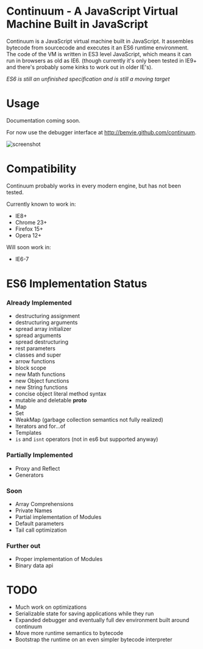# Continuum - A JavaScript Virtual Machine Built in JavaScript

Continuum is a JavaScript virtual machine built in JavaScript. It assembles bytecode from sourcecode and executes it an ES6 runtime environment. The code of the VM is written in ES3 level JavaScript, which means it can run in browsers as old as IE6. (though currently it's only been tested in IE9+ and there's probably some kinks to work out in older IE's).

*ES6 is still an unfinished specification and is still a moving target*

# Usage

Documentation coming soon.

For now use the debugger interface at http://benvie.github.com/continuum.

![screenshot](https://raw.github.com/Benvie/continuum/gh-pages/docs/screenshot.png)

# Compatibility
Continuum probably works in every modern engine, but has not been tested.

Currently known to work in:

* IE8+
* Chrome 23+
* Firefox 15+
* Opera 12+

Will soon work in:

* IE6-7

# ES6 Implementation Status

### Already Implemented

* destructuring assignment
* destructuring arguments
* spread array initializer
* spread arguments
* spread destructuring
* rest parameters
* classes and super
* arrow functions
* block scope
* new Math functions
* new Object functions
* new String functions
* concise object literal method syntax
* mutable and deletable __proto__
* Map
* Set
* WeakMap (garbage collection semantics not fully realized)
* Iterators and for...of
* Templates
* `is` and `isnt` operators (not in es6 but supported anyway)

### Partially Implemented

* Proxy and Reflect
* Generators

### Soon
* Array Comprehensions
* Private Names
* Partial implementation of Modules
* Default parameters
* Tail call optimization

### Further out
* Proper implementation of Modules
* Binary data api


# TODO
* Much work on optimizations
* Serializable state for saving applications while they run
* Expanded debugger and eventually full dev environment built around continuum
* Move more runtime semantics to bytecode
* Bootstrap the runtime on an even simpler bytecode interpreter
